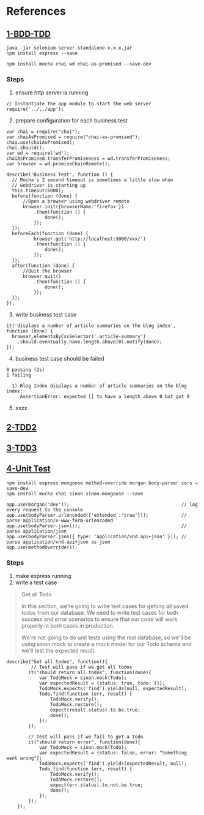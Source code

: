 
# References

## [1-BDD-TDD](https://www.robotlovesyou.com/bdd-tdd/)
  
```
java -jar selenium-server-standalone-x.x.x.jar
npm install express --save

npm install mocha chai wd chai-as-promised --save-dev
```

### Steps
1. ensure http server is running 

```
// Instantiate the app module to start the web server
require('../../app');
```

2. prepare configuration for each business test 

```
var chai = require("chai");  
var chaiAsPromised = require("chai-as-promised");  
chai.use(chaiAsPromised);  
chai.should();
var wd = require('wd');
chaiAsPromised.transferPromiseness = wd.transferPromiseness;
var browser = wd.promiseChainRemote();

describe('Business Test', function () {
  // Mocha's 2 second timeout is sometimes a little slow when
  // webdriver is starting up
  this.timeout(6000);
  before(function (done) {
      //Open a browser using webdriver remote
      browser.init({browserName:'firefox'})
          .then(function () {
              done();
          });
  });
  beforeEach(function (done) {
          browser.get('http://localhost:3000/xxx/')
          .then(function () {
              done();
          });
  });
  after(function (done) {
      //Quit the browser
      browser.quit()
          .then(function () {
              done();
          });
  });
});
```

3. write business test case

```
it('displays a number of article summaries on the blog index', function (done) {  
  browser.elementsByCssSelector('.article-summary')
    .should.eventually.have.length.above(0).notify(done);
});
```

4. business test case should be failed

```
0 passing (2s)
1 failing

  1) Blog Index displays a number of article summaries on the blog index:
     AssertionError: expected [] to have a length above 0 but got 0
```

5. xxxx




## [2-TDD2](https://blog.risingstack.com/getting-node-js-testing-and-tdd-right-node-js-at-scale/)



## [3-TDD3](https://developers.redhat.com/blog/2016/03/15/test-driven-development-for-building-apis-in-node-js-and-express/)



## [4-Unit Test](https://semaphoreci.com/community/tutorials/a-tdd-approach-to-building-a-todo-api-using-node-js-and-mongodb)

```
npm install express mongoose method-override morgan body-parser cors —save-dev
npm install mocha chai sinon sinon-mongoose --save
```

```
app.use(morgan('dev'));                                         // log every request to the console
app.use(bodyParser.urlencoded({'extended':'true'}));            // parse application/x-www-form-urlencoded
app.use(bodyParser.json());                                     // parse application/json
app.use(bodyParser.json({ type: 'application/vnd.api+json' })); // parse application/vnd.api+json as json
app.use(methodOverride());
```

### Steps
1. make express running
2. write a test case

> Get all Todo
> 
> In this section, we're going to write test cases for getting all saved todos from our database. We need to write test cases for both success and error scenarios to ensure that our code will work properly in both cases in production.
> 
> We're not going to do unit tests using the real database, so we'll be using sinon.mock to create a mock model for our Todo schema and we'll test the expected result.

```
describe("Get all todos", function(){
         // Test will pass if we get all todos
        it("should return all todos", function(done){
            var TodoMock = sinon.mock(Todo);
            var expectedResult = {status: true, todo: []};
            TodoMock.expects('find').yields(null, expectedResult);
            Todo.find(function (err, result) {
                TodoMock.verify();
                TodoMock.restore();
                expect(result.status).to.be.true;
                done();
            });
        });

        // Test will pass if we fail to get a todo
        it("should return error", function(done){
            var TodoMock = sinon.mock(Todo);
            var expectedResult = {status: false, error: "Something went wrong"};
            TodoMock.expects('find').yields(expectedResult, null);
            Todo.find(function (err, result) {
                TodoMock.verify();
                TodoMock.restore();
                expect(err.status).to.not.be.true;
                done();
            });
        });
    });